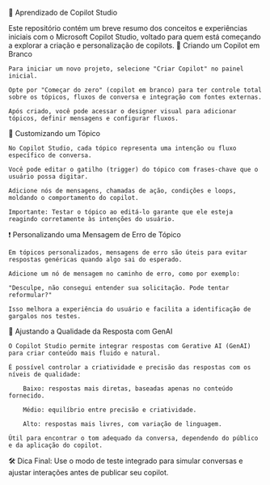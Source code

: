 📘 Aprendizado de Copilot Studio

Este repositório contém um breve resumo dos conceitos e experiências iniciais com o Microsoft Copilot Studio, voltado para quem está começando a explorar a criação e personalização de copilots.
🚀 Criando um Copilot em Branco

    Para iniciar um novo projeto, selecione "Criar Copilot" no painel inicial.

    Opte por "Começar do zero" (copilot em branco) para ter controle total sobre os tópicos, fluxos de conversa e integração com fontes externas.

    Após criado, você pode acessar o designer visual para adicionar tópicos, definir mensagens e configurar fluxos.

🧩 Customizando um Tópico

    No Copilot Studio, cada tópico representa uma intenção ou fluxo específico de conversa.

    Você pode editar o gatilho (trigger) do tópico com frases-chave que o usuário possa digitar.

    Adicione nós de mensagens, chamadas de ação, condições e loops, moldando o comportamento do copilot.

    Importante: Testar o tópico ao editá-lo garante que ele esteja reagindo corretamente às intenções do usuário.

❗ Personalizando uma Mensagem de Erro de Tópico

    Em tópicos personalizados, mensagens de erro são úteis para evitar respostas genéricas quando algo sai do esperado.

    Adicione um nó de mensagem no caminho de erro, como por exemplo:

    "Desculpe, não consegui entender sua solicitação. Pode tentar reformular?"

    Isso melhora a experiência do usuário e facilita a identificação de gargalos nos testes.

🎯 Ajustando a Qualidade da Resposta com GenAI

    O Copilot Studio permite integrar respostas com Gerative AI (GenAI) para criar conteúdo mais fluido e natural.

    É possível controlar a criatividade e precisão das respostas com os níveis de qualidade:

        Baixo: respostas mais diretas, baseadas apenas no conteúdo fornecido.

        Médio: equilíbrio entre precisão e criatividade.

        Alto: respostas mais livres, com variação de linguagem.

    Útil para encontrar o tom adequado da conversa, dependendo do público e da aplicação do copilot.

🛠️ Dica Final: Use o modo de teste integrado para simular conversas e ajustar interações antes de publicar seu copilot.